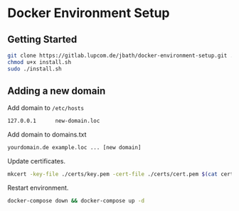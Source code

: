 # Docker Environment Setup

## Getting Started

```bash
git clone https://gitlab.lupcom.de/jbath/docker-environment-setup.git .
chmod u+x install.sh
sudo ./install.sh
```

## Adding a new domain

Add domain to `/etc/hosts`

```txt
127.0.0.1      new-domain.loc
```

Add domain to domains.txt

```txt
yourdomain.de example.loc ... [new domain]
```

Update certificates.

```bash
mkcert -key-file ./certs/key.pem -cert-file ./certs/cert.pem $(cat certs/domains.txt)
```

Restart environment.

```bash
docker-compose down && docker-compose up -d
```